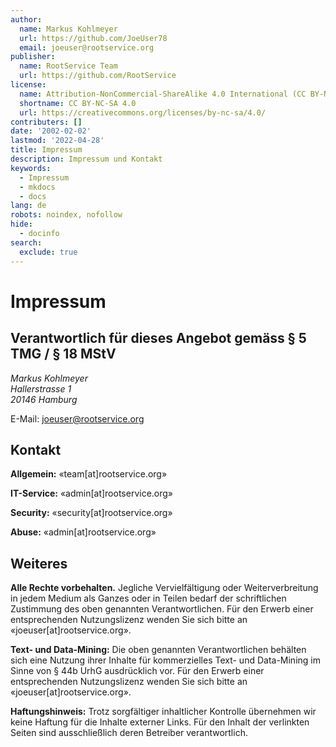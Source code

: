 ```yaml
---
author:
  name: Markus Kohlmeyer
  url: https://github.com/JoeUser78
  email: joeuser@rootservice.org
publisher:
  name: RootService Team
  url: https://github.com/RootService
license:
  name: Attribution-NonCommercial-ShareAlike 4.0 International (CC BY-NC-SA 4.0)
  shortname: CC BY-NC-SA 4.0
  url: https://creativecommons.org/licenses/by-nc-sa/4.0/
contributers: []
date: '2002-02-02'
lastmod: '2022-04-28'
title: Impressum
description: Impressum und Kontakt
keywords:
  - Impressum
  - mkdocs
  - docs
lang: de
robots: noindex, nofollow
hide:
  - docinfo
search:
  exclude: true
---
```

# Impressum

## Verantwortlich für dieses Angebot gemäss § 5 TMG / § 18 MStV

<address>
Markus Kohlmeyer<br />
Hallerstrasse 1<br />
20146 Hamburg
</address>

E-Mail: <joeuser@rootservice.org>

## Kontakt

**Allgemein:** «team[at]rootservice.org»

**IT-Service:** «admin[at]rootservice.org»

**Security:** «security[at]rootservice.org»

**Abuse:** «admin[at]rootservice.org»

## Weiteres

**Alle Rechte vorbehalten.**
Jegliche Vervielfältigung oder Weiterverbreitung in jedem Medium als Ganzes oder in Teilen bedarf der schriftlichen
Zustimmung des oben genannten Verantwortlichen. Für den Erwerb einer entsprechenden Nutzungslizenz wenden Sie sich
bitte an «joeuser[at]rootservice.org».

**Text- und Data-Mining:** Die oben genannten Verantwortlichen behälten sich eine Nutzung ihrer Inhalte für
kommerzielles Text- und Data-Mining im Sinne von § 44b UrhG ausdrücklich vor. Für den Erwerb einer entsprechenden
Nutzungslizenz wenden Sie sich bitte an «joeuser[at]rootservice.org».

**Haftungshinweis:** Trotz sorgfältiger inhaltlicher Kontrolle übernehmen wir keine Haftung für die Inhalte externer
Links. Für den Inhalt der verlinkten Seiten sind ausschließlich deren Betreiber verantwortlich.
